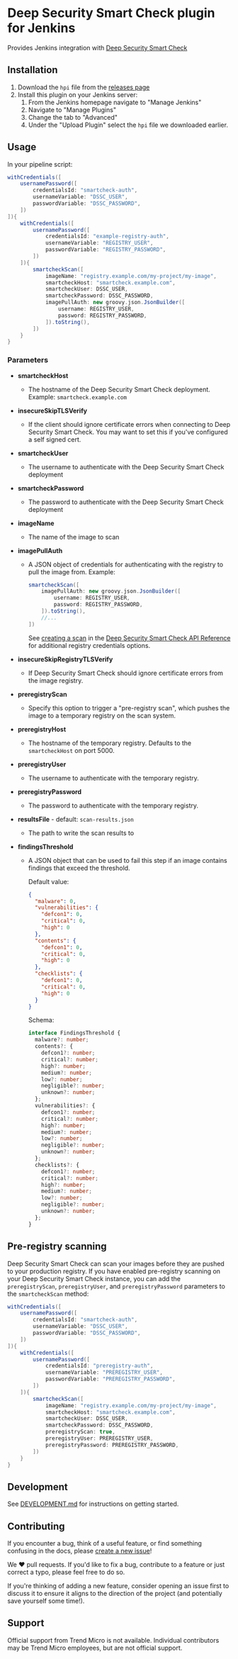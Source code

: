 # Deep Security Smart Check plugin for Jenkins

Provides Jenkins integration with [Deep Security Smart Check][]

[deep security smart check]: https://www.trendmicro.com/smartcheck

## Installation

1. Download the `hpi` file from the
   [releases page](https://github.com/deep-security/smartcheck-plugin/releases)
2. Install this plugin on your Jenkins server:
   1. From the Jenkins homepage navigate to "Manage Jenkins"
   2. Navigate to "Manage Plugins"
   3. Change the tab to "Advanced"
   4. Under the "Upload Plugin" select the `hpi` file we downloaded earlier.

## Usage

In your pipeline script:

```groovy
withCredentials([
    usernamePassword([
        credentialsId: "smartcheck-auth",
        usernameVariable: "DSSC_USER",
        passwordVariable: "DSSC_PASSWORD",
    ])
]){
    withCredentials([
        usernamePassword([
            credentialsId: "example-registry-auth",
            usernameVariable: "REGISTRY_USER",
            passwordVariable: "REGISTRY_PASSWORD",
        ])
    ]){
        smartcheckScan([
            imageName: "registry.example.com/my-project/my-image",
            smartcheckHost: "smartcheck.example.com",
            smartcheckUser: DSSC_USER,
            smartcheckPassword: DSSC_PASSWORD,
            imagePullAuth: new groovy.json.JsonBuilder([
                username: REGISTRY_USER,
                password: REGISTRY_PASSWORD,
            ]).toString(),
        ])
    }
}
```

### Parameters

- **smartcheckHost**
  - The hostname of the Deep Security Smart Check deployment. Example:
    `smartcheck.example.com`
- **insecureSkipTLSVerify**
  - If the client should ignore certificate errors when connecting to Deep
    Security Smart Check. You may want to set this if you've configured a self
    signed cert.
- **smartcheckUser**
  - The username to authenticate with the Deep Security Smart Check deployment
- **smartcheckPassword**
  - The password to authenticate with the Deep Security Smart Check deployment
- **imageName**
  - The name of the image to scan
- **imagePullAuth**

  - A JSON object of credentials for authenticating with the registry to pull
    the image from. Example:

    ```groovy
    smartcheckScan([
        imagePullAuth: new groovy.json.JsonBuilder([
            username: REGISTRY_USER,
            password: REGISTRY_PASSWORD,
        ]).toString(),
        //...
    ])
    ```

    See [creating a scan][] in the [Deep Security Smart Check API Reference][]
    for additional registry credentials options.

[deep security smart check api reference]:
  https://deep-security.github.io/smartcheck-docs/api/index.html
[creating a scan]:
  https://deep-security.github.io/smartcheck-docs/api/index.html#operation/createScan

- **insecureSkipRegistryTLSVerify**
  - If Deep Security Smart Check should ignore certificate errors from the image
    registry.
- **preregistryScan**
  - Specify this option to trigger a "pre-registry scan", which pushes the image
    to a temporary registry on the scan system.
- **preregistryHost**
  - The hostname of the temporary registry. Defaults to the `smartcheckHost` on
    port 5000.
- **preregistryUser**
  - The username to authenticate with the temporary registry.
- **preregistryPassword**
  - The password to authenticate with the temporary registry.
- **resultsFile** - default: `scan-results.json`
  - The path to write the scan results to
- **findingsThreshold**

  - A JSON object that can be used to fail this step if an image contains
    findings that exceed the threshold.

    Default value:

    ```json
    {
      "malware": 0,
      "vulnerabilities": {
        "defcon1": 0,
        "critical": 0,
        "high": 0
      },
      "contents": {
        "defcon1": 0,
        "critical": 0,
        "high": 0
      },
      "checklists": {
        "defcon1": 0,
        "critical": 0,
        "high": 0
      }
    }
    ```

    Schema:

    ```typescript
    interface FindingsThreshold {
      malware?: number;
      contents?: {
        defcon1?: number;
        critical?: number;
        high?: number;
        medium?: number;
        low?: number;
        negligible?: number;
        unknown?: number;
      };
      vulnerabilities?: {
        defcon1?: number;
        critical?: number;
        high?: number;
        medium?: number;
        low?: number;
        negligible?: number;
        unknown?: number;
      };
      checklists?: {
        defcon1?: number;
        critical?: number;
        high?: number;
        medium?: number;
        low?: number;
        negligible?: number;
        unknown?: number;
      };
    }
    ```

## Pre-registry scanning

Deep Security Smart Check can scan your images before they are pushed to your
production registry. If you have enabled pre-registry scanning on your Deep
Security Smart Check instance, you can add the `preregistryScan`,
`preregistryUser`, and `preregistryPassword` parameters to the `smartcheckScan`
method:

```groovy
withCredentials([
    usernamePassword([
        credentialsId: "smartcheck-auth",
        usernameVariable: "DSSC_USER",
        passwordVariable: "DSSC_PASSWORD",
    ])
]){
    withCredentials([
        usernamePassword([
            credentialsId: "preregistry-auth",
            usernameVariable: "PREREGISTRY_USER",
            passwordVariable: "PREREGISTRY_PASSWORD",
        ])
    ]){
        smartcheckScan([
            imageName: "registry.example.com/my-project/my-image",
            smartcheckHost: "smartcheck.example.com",
            smartcheckUser: DSSC_USER,
            smartcheckPassword: DSSC_PASSWORD,
            preregistryScan: true,
            preregistryUser: PREREGISTRY_USER,
            preregistryPassword: PREREGISTRY_PASSWORD,
        ])
    }
}
```

## Development

See [DEVELOPMENT.md](./DEVELOPMENT.md) for instructions on getting started.

## Contributing

If you encounter a bug, think of a useful feature, or find something confusing
in the docs, please
[create a new issue](https://github.com/deep-security/smartcheck-plugin/issues/new)!

We :heart: pull requests. If you'd like to fix a bug, contribute to a feature or
just correct a typo, please feel free to do so.

If you're thinking of adding a new feature, consider opening an issue first to
discuss it to ensure it aligns to the direction of the project (and potentially
save yourself some time!).

## Support

Official support from Trend Micro is not available. Individual contributors may
be Trend Micro employees, but are not official support.
